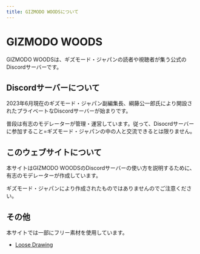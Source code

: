 ```yaml
---
title: GIZMODO WOODSについて
---
```


# GIZMODO WOODS

GIZMODO WOODSは、ギズモード・ジャパンの読者や視聴者が集う公式のDiscordサーバーです。

## Discordサーバーについて

2023年6月現在のギズモード・ジャパン副編集長、綱藤公一郎氏により開設されたプライベートなDiscordサーバーが始まりです。

普段は有志のモデレーターが管理・運営しています。従って、Disocrdサーバーに参加すること=ギズモード・ジャパンの中の人と交流できるとは限りません。

## このウェブサイトについて

本サイトはGIZMODO WOODSのDiscordサーバーの使い方を説明するために、有志のモデレーターが作成しています。

ギズモード・ジャパンにより作成されたものではありませんのでご注意ください。

## その他

本サイトでは一部にフリー素材を使用しています。

- [Loose Drawing](https://loosedrawing.com)